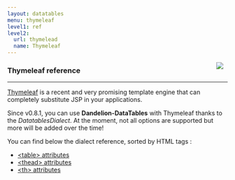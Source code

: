```yaml
---
layout: datatables
menu: thymeleaf
level1: ref
level2:
  url: thymelead
  name: Thymeleaf
---
```


<a href="http://www.thymeleaf.org"><img src="/assets/images/logo_thymeleaf_withname.png" style="float:right; margin-right: 10px;" /></a>
<h3>Thymeleaf reference</h3>
<hr />

[Thymeleaf](http://www.thymeleaf.org) is a recent and very promising template engine that can completely substitute JSP in your applications.

Since v0.8.1, you can use <strong>Dandelion-DataTables</strong> with Thymeleaf thanks to the <i>DatatablesDialect</i>. At the moment, not all options are supported but more will be added over the time!

You can find below the dialect reference, sorted by HTML tags :

 * [&lt;table> attributes](tmltable.html)
 * [&lt;thead> attributes](tmlthead.html)
 * [&lt;th> attributes](tmlth.html)

